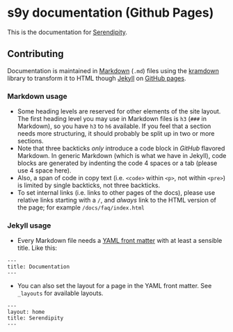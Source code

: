 # s9y documentation (Github Pages)

This is the documentation for [Serendipity](http://s9y.org).

## Contributing

Documentation is maintained in [Markdown](https://daringfireball.net/projects/markdown/) (`.md`) files using the [kramdown](http://kramdown.gettalong.org) library to transform it to HTML though [Jekyll](http://jekyllrb.com) on [GitHub pages](https://pages.github.com).

### Markdown usage

* Some heading levels are reserved for other elements of the site layout. The first heading level you may use in Markdown files is `h3` (`###` in Markdown), so you have `h3` to `h6` available. If you feel that a section needs more structuring, it should probably be split up in two or more sections.
* Note that three backticks *only* introduce a code block in *GitHub* flavored Markdown. In generic Markdown (which is what we have in Jekyll), code blocks are generated by indenting the code 4 spaces or a tab (please use 4 space here).
* Also, a span of code in copy text (i.e. `<code>` within `<p>`, not within `<pre>`) is limited by single backticks, not three backticks.
* To set internal links (i.e. links to other pages of the docs), please use relative links starting with a `/`, and *always* link to the HTML version of the page; for example `/docs/faq/index.html`

### Jekyll usage

* Every Markdown file needs a [YAML front matter](http://jekyllrb.com/docs/frontmatter/) with at least a sensible title. Like this:

```
---
title: Documentation
---
```

* You can also set the layout for a page in the YAML front matter. See `_layouts` for available layouts.

```
---
layout: home
title: Serendipity
---
```
